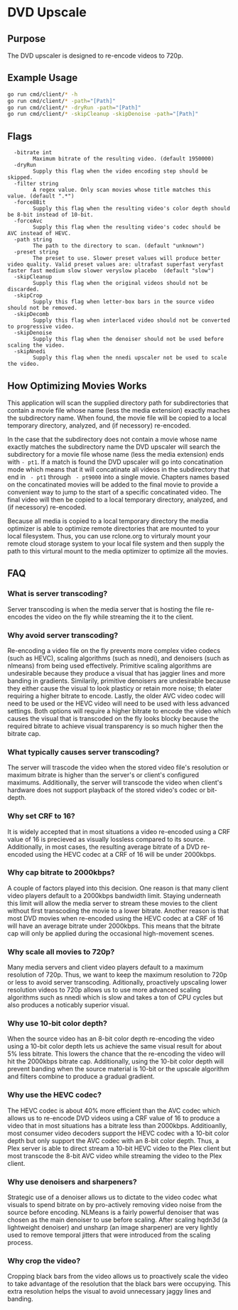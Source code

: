 # DVD Upscale

## Purpose
The DVD upscaler is designed to re-encode videos to 720p.

## Example Usage
```sh
go run cmd/client/* -h
go run cmd/client/* -path="[Path]"
go run cmd/client/* -dryRun -path="[Path]"
go run cmd/client/* -skipCleanup -skipDenoise -path="[Path]"
```

## Flags
```
  -bitrate int
    	Maximum bitrate of the resulting video. (default 1950000)
  -dryRun
    	Supply this flag when the video encoding step should be skipped.
  -filter string
    	A regex value. Only scan movies whose title matches this value. (default ".*")
  -force8Bit
    	Supply this flag when the resulting video's color depth should be 8-bit instead of 10-bit.
  -forceAvc
    	Supply this flag when the resulting video's codec should be AVC instead of HEVC.
  -path string
    	The path to the directory to scan. (default "unknown")
  -preset string
    	The preset to use. Slower preset values will produce better video quality. Valid preset values are: ultrafast superfast veryfast faster fast medium slow slower veryslow placebo  (default "slow")
  -skipCleanup
    	Supply this flag when the original videos should not be discarded.
  -skipCrop
    	Supply this flag when letter-box bars in the source video should not be removed.
  -skipDecomb
    	Supply this flag when interlaced video should not be converted to progressive video.
  -skipDenoise
    	Supply this flag when the denoiser should not be used before scaling the video.
  -skipNnedi
    	Supply this flag when the nnedi upscaler not be used to scale the video.
```

## How Optimizing Movies Works

This application will scan the supplied directory path for subdirectories that contain a movie file whose name (less the media extension) exactly maches the subdirectory name. When found, the movie file will be copied to a local temporary directory, analyzed, and (if necessory) re-encoded.

In the case that the subdirectory does not contain a movie whose name exactly matches the subdirectory name the DVD upscaler will search the subdirectory for a movie file whose name (less the media extension) ends with `- pt1`. If a match is found the DVD upscaler will go into concatination mode which means that it will concatinate all videos in the subdirectory that end in ` - pt1` through ` - pt9000` into a single movie. Chapters names based on the concatinated movies will be added to the final movie to provide a convenient way to jump to the start of a specific concatinated video. The final video will then be copied to a local temporary directory, analyzed, and (if necessory) re-encoded.

Because all media is copied to a local temporary directory the media optimizer is able to optimize remote directories that are mounted to your local filesystem. Thus, you can use rclone.org to virturaly mount your remote cloud storage system to your local file system and then supply the path to this virtural mount to the media optimizer to optimize all the movies.

## FAQ

### What is server transcoding?
Server transcoding is when the media server that is hosting the file re-encodes the video on the fly while streaming the it to the client.

### Why avoid server transcoding?
Re-encoding a video file on the fly prevents more complex video codecs (such as HEVC), scaling algorithms (such as nnedi), and denoisers (such as nlmeans) from being used effectively. Primitive scaling algorithms are undesirable because they produce a visual that has jaggier lines and more banding in gradients. Similarily, primitive denoisers are undesirable because they either cause the visual to look plasticy or retain more noise; th elater requiring a higher bitrate to encode. Lastly, the older AVC video codec will need to be used or the HEVC video will need to be used with less advanced settings. Both options will require a higher bitrate to encode the video which causes the visual that is transcoded on the fly looks blocky because the required bitrate to achieve visual transparency is so much higher then the bitrate cap.

### What typically causes server transcoding?
The server will trascode the video when the stored video file's resolution or maximum bitrate is higher than the server's or client's configured maximums. Additionally, the server will transcode the video when client's hardware does not support playback of the stored video's codec or bit-depth.

### Why set CRF to 16?
It is widely accepted that in most situations a video re-encoded using a CRF value of 16 is precieved as visually lossless compared to its source. Additionally, in most cases, the resulting average bitrate of a DVD re-encoded using the HEVC codec at a CRF of 16 will be under 2000kbps.

### Why cap bitrate to 2000kbps?
A couple of factors played into this decision. One reason is that many client video players default to a 2000kbps bandwidth limit. Staying underneath this limit will allow the media server to stream these movies to the client without first transcoding the movie to a lower bitrate. Another reason is that most DVD movies when re-encoded using the HEVC codec at a CRF of 16 will have an average bitrate under 2000kbps. This means that the bitrate cap will only be applied during the occasional high-movement scenes.

### Why scale all movies to 720p?
Many media servers and client video players default to a maximum resolution of 720p. Thus, we want to keep the maximum resolution to 720p or less to avoid server transcoding. Aditionally, proactively upscaling lower resolution videos to 720p allows us to use more advanced scaling algorithms such as nnedi which is slow and takes a ton of CPU cycles but also produces a noticably superior visual.

### Why use 10-bit color depth?
When the source video has an 8-bit color depth re-encoding the video using a 10-bit color depth lets us achieve the same visual result for about 5% less bitrate. This lowers the chance that the re-encoding the video will hit the 2000kbps bitrate cap. Additionally, using the 10-bit color depth will prevent banding when the source material is 10-bit or the upscale algorithm and filters combine to produce a gradual gradient.

### Why use the HEVC codec?
The HEVC codec is about 40% more efficient than the AVC codec which allows us to re-encode DVD videos using a CRF value of 16 to produce a video that in most situations has a bitrate less than 2000kbps. Additioanlly, most consumer video decoders support the HEVC codec with a 10-bit color depth but only support the AVC codec with an 8-bit color depth. Thus, a Plex server is able to direct stream a 10-bit HEVC video to the Plex client but most transcode the 8-bit AVC video while streaming the video to the Plex client.

### Why use denoisers and sharpeners?
Strategic use of a denoiser allows us to dictate to the video codec what visuals to spend bitrate on by pro-actively removing video noise from the source before encoding. NLMeans is a fairly powerful denoiser that was chosen as the main denoiser to use before scaling. After scaling hqdn3d (a lightweight denoiser) and unsharp (an image sharpener) are very lightly used to remove temporal jitters that were introduced from the scaling process.

### Why crop the video?
Cropping black bars from the video allows us to proactively scale the video to take advantage of the resolution that the black bars were occupying. This extra resolution helps the visual to avoid unnecessary jaggy lines and banding.
